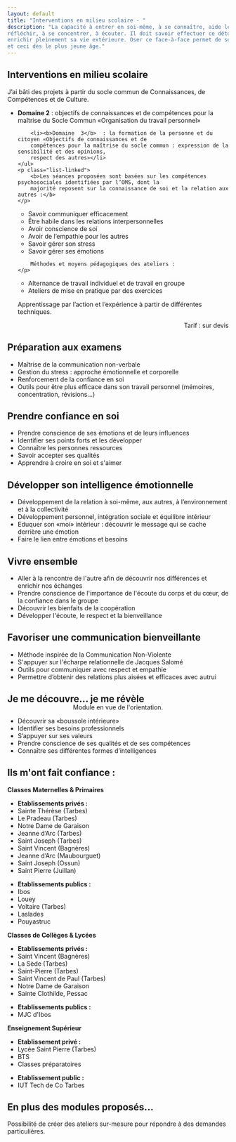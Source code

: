 ```yaml
---
layout: default
title: "Interventions en milieu scolaire - "
description: "La capacité à entrer en soi-même, à se connaître, aide le jeune à
réfléchir, à se concentrer, à écouter. Il doit savoir effectuer ce détour par sa vie intérieure pour
enrichir pleinement sa vie extérieure. Oser ce face-à-face permet de se construire et s’unifier,
et ceci dès le plus jeune âge."
---
```


<div class="infobox school-modules">
	<h2>Interventions en milieu scolaire</h2>
	<p>
		J’ai bâti des projets à partir du socle commun de Connaissances, de Compétences et de Culture.
	</p>
	<ul class="hard">
		<li><b>Domaine 2</b> : objectifs de connaissances et de compétences pour la maîtrise du Socle Commun
		«Organisation du travail personnel»</li>
		
		<li><b>Domaine  3</b>  : la formation de la personne et du citoyen «Objectifs de connaissances et de
		compétences pour la maîtrise du socle commun : expression de la sensibilité et des opinions,
		respect des autres»</li>
	</ul>
	<p class="list-linked">
		<b>Les séances proposées sont basées sur les compétences psychosociales identifiées par l’OMS, dont la
		majorité reposent sur la connaissance de soi et la relation aux autres :</b>
	</p>
<ul class="list-linked">
		<li>Savoir communiquer efficacement</li>
		<li>Être habile dans les relations interpersonnelles</li>
		<li>Avoir conscience de soi</li>
		<li>Avoir de l’empathie pour les autres</li>
		<li>Savoir gérer son stress</li>
		<li>Savoir gérer ses émotions</li>
</ul>
	<p class="list-linked">

		Méthodes et moyens pédagogiques des ateliers :
	</p>
<ul class="list-linked">
		<li>Alternance de travail individuel et de travail en groupe</li>
		<li>Ateliers de mise en pratique par des exercices</li>
		
</ul>
<p>Apprentissage par l’action et l’expérience à partir de différentes techniques.</p>
	<p style="text-align: right">
		Tarif : sur devis
	</p>
</div>

<div class="infobox school-modules">
			<h2><i data-feather="target"></i> Préparation aux examens</h2>
				<ul>
					<li>Maîtrise de la communication non-verbale</li>
					<li>Gestion du stress : approche émotionnelle et corporelle</li>
					<li>Renforcement de la confiance en soi</li>
					<li>Outils pour être plus efficace dans son travail personnel (mémoires, concentration, révisions...)</li>
				</ul>
</div>


<div class="infobox school-modules">
			<h2><i data-feather="thumbs-up"></i> Prendre confiance en soi</h2>
				<ul>
					<li>Prendre conscience de ses émotions et de leurs influences</li>
					<li>Identifier ses points forts et les développer</li>
					<li>Connaître les personnes ressources</li>
					<li>Savoir accepter ses qualités</li>
					<li>Apprendre à croire en soi et s'aimer</li>					
				</ul>
</div>


<div class="infobox school-modules">
			<h2><i data-feather="smile"></i> Développer son intelligence émotionnelle</h2>
				<ul>
					<li>Développement de la relation à soi-même, aux autres, à l’environnement et à la collectivité</li>
					<li>Développement personnel, intégration sociale et équilibre intérieur</li>
					<li>Eduquer son «moi» intérieur : découvrir le message qui se cache derrière une émotion</li>
					<li>Faire le lien entre émotions et besoins</li>					
				</ul>
</div>


<div class="infobox school-modules">
			<h2><i data-feather="users"></i> Vivre ensemble</h2>
				<ul>
					<li>Aller à la rencontre de l'autre afin de découvrir nos différences et enrichir nos échanges</li>
					<li>Prendre conscience de l'importance de l'écoute du corps et du cœur, de la confiance dans le groupe</li>
					<li>Découvrir les bienfaits de la coopération</li>
					<li>Développer l'écoute, le respect et la bienveillance</li>
				</ul>
</div>



<div class="infobox school-modules">
			<h2><i data-feather="user-check"></i> Favoriser une communication bienveillante</h2>
				<ul>
					<li>Méthode inspirée de la Communication Non-Violente</li>
					<li>S'appuyer sur l'écharpe relationnelle de Jacques Salomé</li>
					<li>Outils   pour communiquer  avec respect et empathie</li>
					<li>Permettre  d’obtenir  des  relations plus aisées et efficaces avec autrui</li>
				</ul>
</div>


<div class="infobox school-modules">
			<h2><i data-feather="trending-up"></i> Je me découvre... je me révèle</h2>
			<p style="text-align: center; margin-top: -20px;">
				Module en vue de l'orientation.
			</p>
				<ul>
					<li>Découvrir sa «boussole intérieure»</li>
					<li>Identifier ses besoins professionnels</li>
					<li>S’appuyer sur ses valeurs</li>
					<li>Prendre conscience de ses qualités et de ses compétences</li>
					<li>Connaître ses différentes formes d’intelligences</li>
				</ul>
</div>

<div class="infobox school-modules">
			<h2>Ils m'ont fait confiance :</h2>
		
			
<p><b class="underline">Classes Maternelles & Primaires</b></p>

<ul>
<li><b>Etablissements privés :</b></li>
<li>Sainte Thérèse (Tarbes) </li>              
<li>Le Pradeau (Tarbes)</li>
<li>Notre Dame de Garaison  </li>            
<li>Jeanne d’Arc (Tarbes)</li>
<li>Saint Joseph (Tarbes)   </li>                
<li>Saint Vincent (Bagnères)</li>
<li>Jeanne d’Arc (Maubourguet) </li>        
<li>Saint Joseph (Ossun)</li>
<li>Saint Pierre (Juillan)</li>
</ul>
<ul>
<li><b>Etablissements publics :</b></li>
<li>Ibos</li>
<li>Louey</li>
<li>Voltaire (Tarbes)</li>
<li>Laslades</li>
<li>Pouyastruc</li>
</ul>



<p><b class="underline">Classes de Collèges & Lycées</b></p>
<ul>
<li><b>Etablissements privés :</b></li>
<li>Saint Vincent (Bagnères)  </li>             
<li>La Sède (Tarbes)</li>
<li>Saint-Pierre (Tarbes)    </li>                  
<li>Saint Vincent de Paul (Tarbes)</li>
<li>Notre Dame de Garaison</li>
<li>Sainte Clothilde, Pessac</li>
</ul>
<ul>
<li><b>Etablissements publics :</b></li>
<li>MJC d'Ibos</li>
</ul>


<p><b class="underline">Enseignement Supérieur</b></p>
<ul>
<li><b>Etablissement privé : </b> </li>
<li>Lycée Saint Pierre (Tarbes) </li>
<li>BTS </li>
<li>Classes préparatoires</li>
</ul>
<ul>
<li><b>Etablissement public :</b></li>
<li>IUT Tech de Co Tarbes</li>
</ul>
</div>


<div class="infobox school-modules">
			<h2>En plus des modules proposés...</h2>
			<p>Possibilité de créer des ateliers sur-mesure pour répondre à des demandes particulières.</p>
</div>
